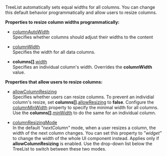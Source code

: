 TreeList automatically sets equal widths for all columns. You can change this default behavior programmatically and allow users to resize columns.

**Properties to resize column widths programmatically:**

* [columnAutoWidth](/Documentation/ApiReference/UI_Components/dxTreeList/Configuration/#columnAutoWidth)          
Specifies whether columns should adjust their widths to the content

* [columnWidth](/Documentation/ApiReference/UI_Components/dxTreeList/Configuration/#columnWidth)          
Specifies the width for all data columns.

* **columns[]**.[width](/Documentation/ApiReference/UI_Components/dxTreeList/Configuration/columns/#width)           
Specifies an individual column's width. Overrides the **columnWidth** value.

**Properties that allow users to resize columns:**

* [allowColumnResizing](/Documentation/ApiReference/UI_Components/dxTreeList/Configuration/#allowColumnResizing)             
Specifies whether users can resize columns. To prevent an individial column's resize, set **columns[]**.[allowResizing](/Documentation/ApiReference/UI_Components/dxTreeList/Configuration/columns/#allowResizing) to **false**. Сonfigure the [columnMinWidth](/Documentation/ApiReference/UI_Components/dxTreeList/Configuration/#columnMinWidth) property to specify the minimal width for all columns. Use the **columns[]**.[minWidth](/Documentation/ApiReference/UI_Components/dxTreeList/Configuration/columns/#minWidth) to do the same for an individual column.

* [columnResizingMode](/Documentation/ApiReference/UI_Components/dxTreeList/Configuration/#columnResizingMode)           
In the default *"nextColumn"* mode, when a user resizes a column, the width of the next column changes. You can set this property to *"widget"* to change the width of the whole UI component instead. Applies only if **allowColumnResizing** is enabled. Use the drop-down list below the TreeList to switch between these two modes.
